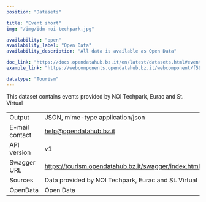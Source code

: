 ```yaml
---
position: "Datasets"

title: "Event short"
img: "/img/idm-noi-techpark.jpg"

availability: "open"
availability_label: "Open Data"
availability_description: "All data is available as Open Data"

doc_link: "https://docs.opendatahub.bz.it/en/latest/datasets.html#eventshort-dataset"
example_link: "https://webcomponents.opendatahub.bz.it/webcomponent/f594de36-0136-4c27-a0e6-570fa7014129"

datatype: "Tourism"
---
```


This dataset contains events provided by NOI Techpark, Eurac and St. Virtual

|                |                                                                |
| :------------- | -------------------------------------------------------------- |
| Output         | JSON, mime-type application/json                               |
| E-mail contact | help@opendatahub.bz.it                                         |
| API version    | v1                                                             |
| Swagger URL    | https://tourism.opendatahub.bz.it/swagger/index.html#/EventShort |
| Sources        | Data provided by NOI Techpark, Eurac and St. Virtual           |
| OpenData       | Open Data                                                      |

